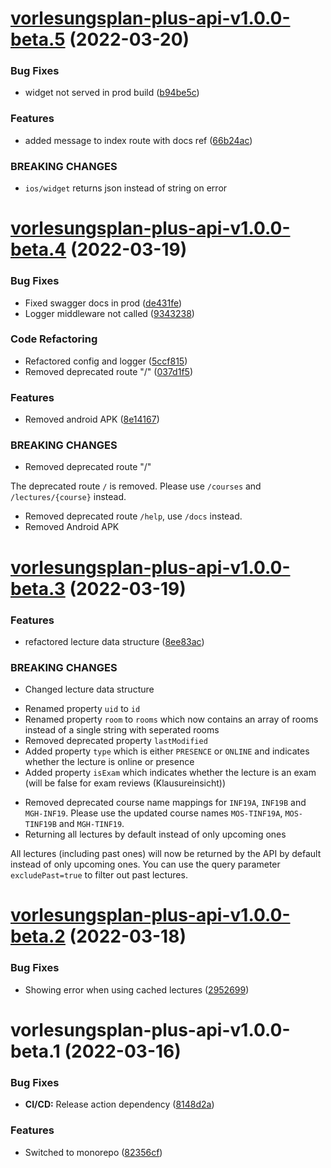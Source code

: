 # [vorlesungsplan-plus-api-v1.0.0-beta.5](https://github.com/larsrickert/vorlesungsplan-plus/compare/vorlesungsplan-plus-api-v1.0.0-beta.4...vorlesungsplan-plus-api-v1.0.0-beta.5) (2022-03-20)


### Bug Fixes

* widget not served in prod build ([b94be5c](https://github.com/larsrickert/vorlesungsplan-plus/commit/b94be5c00e341fb0d49c8ab027cbc852a7809bf5))


### Features

* added message to index route with docs ref ([66b24ac](https://github.com/larsrickert/vorlesungsplan-plus/commit/66b24ac51e41debdd6f2a4f8a5e5e8b167cf4020))


### BREAKING CHANGES

* `ios/widget` returns json instead of string on error

# [vorlesungsplan-plus-api-v1.0.0-beta.4](https://github.com/larsrickert/vorlesungsplan-plus/compare/vorlesungsplan-plus-api-v1.0.0-beta.3...vorlesungsplan-plus-api-v1.0.0-beta.4) (2022-03-19)


### Bug Fixes

* Fixed swagger docs in prod ([de431fe](https://github.com/larsrickert/vorlesungsplan-plus/commit/de431fef38308ee7c3dc2c619f2a196f01fe035c))
* Logger middleware not called ([9343238](https://github.com/larsrickert/vorlesungsplan-plus/commit/9343238a2ae9a84c08236aee15ec3df8feaa4653))


### Code Refactoring

* Refactored config and logger ([5ccf815](https://github.com/larsrickert/vorlesungsplan-plus/commit/5ccf81575bbc4885b7f48d50d609deec12b4ab8d))
* Removed deprecated route "/" ([037d1f5](https://github.com/larsrickert/vorlesungsplan-plus/commit/037d1f55a6a1a9a7c2fe67a6819b5c6b1341483e))


### Features

* Removed android APK ([8e14167](https://github.com/larsrickert/vorlesungsplan-plus/commit/8e1416700fc926d2048e79dbca812e39e739b84e))


### BREAKING CHANGES

* Removed deprecated route "/"

The deprecated route `/` is removed.
Please use `/courses` and `/lectures/{course}` instead.
* Removed deprecated route `/help`, use `/docs` instead.
* Removed Android APK

# [vorlesungsplan-plus-api-v1.0.0-beta.3](https://github.com/larsrickert/vorlesungsplan-plus/compare/vorlesungsplan-plus-api-v1.0.0-beta.2...vorlesungsplan-plus-api-v1.0.0-beta.3) (2022-03-19)


### Features

* refactored lecture data structure ([8ee83ac](https://github.com/larsrickert/vorlesungsplan-plus/commit/8ee83ac10d4c3b0621c24eb4598bff5763d78527))


### BREAKING CHANGES

* Changed lecture data structure

- Renamed property `uid` to `id`
- Renamed property `room` to `rooms` which now contains an array of rooms instead of a single string with seperated rooms
- Removed deprecated property `lastModified`
- Added property `type` which is either `PRESENCE` or `ONLINE` and indicates whether the lecture is online or presence
- Added property `isExam` which indicates whether the lecture is an exam (will be false for exam reviews (Klausureinsicht))
* Removed deprecated course name mappings for `INF19A`, `INF19B` and `MGH-INF19`. Please use the updated course names `MOS-TINF19A`, `MOS-TINF19B` and `MGH-TINF19`.
* Returning all lectures by default instead of only upcoming ones

All lectures (including past ones) will now be returned by the API by default instead of only upcoming
ones. You can use the query parameter `excludePast=true` to filter out past lectures.

# [vorlesungsplan-plus-api-v1.0.0-beta.2](https://github.com/larsrickert/vorlesungsplan-plus/compare/vorlesungsplan-plus-api-v1.0.0-beta.1...vorlesungsplan-plus-api-v1.0.0-beta.2) (2022-03-18)


### Bug Fixes

* Showing error when using cached lectures ([2952699](https://github.com/larsrickert/vorlesungsplan-plus/commit/2952699d7ef368e758315c9dd46c100ca76611c0))

# vorlesungsplan-plus-api-v1.0.0-beta.1 (2022-03-16)


### Bug Fixes

* **CI/CD:** Release action dependency ([8148d2a](https://github.com/larsrickert/vorlesungsplan-plus/commit/8148d2a69de7f026cebc7665772bd2bacdf13a9d))


### Features

* Switched to monorepo ([82356cf](https://github.com/larsrickert/vorlesungsplan-plus/commit/82356cf7832e929bc31d399b12950131e55af675))

